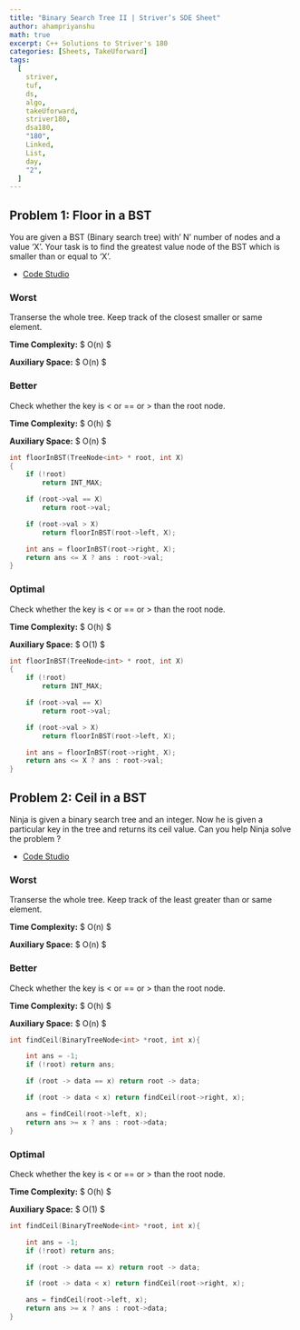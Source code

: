 ```yaml
---
title: "Binary Search Tree II | Striver’s SDE Sheet"
author: ahampriyanshu
math: true
excerpt: C++ Solutions to Striver's 180
categories: [Sheets, TakeUforward]
tags:
  [
    striver,
    tuf,
    ds,
    algo,
    takeUforward,
    striver180,
    dsa180,
    "180",
    Linked,
    List,
    day,
    "2",
  ]
---
```


## Problem 1: Floor in a BST

You are given a BST (Binary search tree) with’ N’ number of nodes and a value ‘X’. Your task is to find the greatest value node of the BST which is smaller than or equal to ‘X’.

- [Code Studio](https://www.codingninjas.com/codestudio/problems/920457)

### Worst

Transerse the whole tree. Keep track of the closest smaller or same element.

**Time Complexity:** $ O(n) $

**Auxiliary Space:** $ O(n) $

### Better

Check whether the key is < or == or > than the root node.

**Time Complexity:** $ O(h) $

**Auxiliary Space:** $ O(n) $

```cpp
int floorInBST(TreeNode<int> * root, int X)
{
    if (!root)
        return INT_MAX;

    if (root->val == X)
        return root->val;

    if (root->val > X)
        return floorInBST(root->left, X);

    int ans = floorInBST(root->right, X);
    return ans <= X ? ans : root->val;
}
```

### Optimal

Check whether the key is < or == or > than the root node.

**Time Complexity:** $ O(h) $

**Auxiliary Space:** $ O(1) $

```cpp
int floorInBST(TreeNode<int> * root, int X)
{
    if (!root)
        return INT_MAX;

    if (root->val == X)
        return root->val;

    if (root->val > X)
        return floorInBST(root->left, X);

    int ans = floorInBST(root->right, X);
    return ans <= X ? ans : root->val;
}
```

## Problem 2: Ceil in a BST

Ninja is given a binary search tree and an integer. Now he is given a particular key in the tree and returns its ceil value. Can you help Ninja solve the problem ?

- [Code Studio](https://www.codingninjas.com/codestudio/problems/ceil-from-bst_920464)

### Worst

Transerse the whole tree. Keep track of the least greater than or same element.

**Time Complexity:** $ O(n) $

**Auxiliary Space:** $ O(n) $

### Better

Check whether the key is < or == or > than the root node.

**Time Complexity:** $ O(h) $

**Auxiliary Space:** $ O(n) $

```cpp
int findCeil(BinaryTreeNode<int> *root, int x){

    int ans = -1;
    if (!root) return ans;

    if (root -> data == x) return root -> data;

    if (root -> data < x) return findCeil(root->right, x);

    ans = findCeil(root->left, x);
    return ans >= x ? ans : root->data;
}
```

### Optimal

Check whether the key is < or == or > than the root node.

**Time Complexity:** $ O(h) $

**Auxiliary Space:** $ O(1) $

```cpp
int findCeil(BinaryTreeNode<int> *root, int x){

    int ans = -1;
    if (!root) return ans;

    if (root -> data == x) return root -> data;

    if (root -> data < x) return findCeil(root->right, x);

    ans = findCeil(root->left, x);
    return ans >= x ? ans : root->data;
}
```
